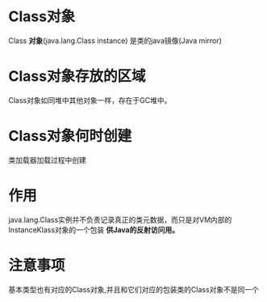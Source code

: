 # Class对象

Class **对象**(java.lang.Class instance) 是类的java镜像(Java mirror)

# Class对象存放的区域

Class对象如同堆中其他对象一样，存在于GC堆中。

# Class对象何时创建

类加载器加载过程中创建

# 作用

java.lang.Class实例并不负责记录真正的类元数据，而只是对VM内部的InstanceKlass对象的一个包装 **供Java的反射访问用。**

# 注意事项

基本类型也有对应的Class对象,并且和它们对应的包装类的Class对象不是同一个
